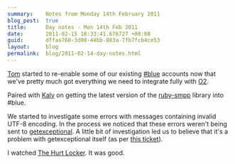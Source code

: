 ```yaml
---
summary:    Notes from Monday 14th February 2011
blog_post:  true
title:      Day notes - Mon 14th Feb 2011
date:       2011-02-15 18:33:41.676727 +00:00
guid:       dffaa760-3d00-44bb-883a-7fb7fcb4ce53
layout:     blog
permalink:  blog/2011-02-14-day-notes.html
---
```

[Tom](http://tomafro.net/) started to re-enable some of our existing [#blue](https://hashblue.com/) accounts now that we've pretty much got everything we need to integrate fully with [O2](http://www.o2.co.uk/).

Paired with [Kalv](http://kalv.co.uk/) on getting the latest version of the [ruby-smpp](https://github.com/freerange/ruby-smpp) library into #blue.

We started to investigate some errors with messages containing invalid UTF-8 encoding.  In the process we noticed that these errors weren't being sent to [getexceptional](http://www.getexceptional.com/).  A little bit of investigation led us to believe that it's a problem with getexceptional itself (as per [this ticket](http://support.getexceptional.com/discussions/problems/340-invalid-utf8-exceptions-not-being-captured)).

I watched [The Hurt Locker](http://www.imdb.com/title/tt0887912/).  It was good.
